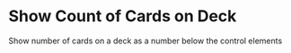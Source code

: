 # Show Count of Cards on Deck

Show number of cards on a deck as a number below the control elements
